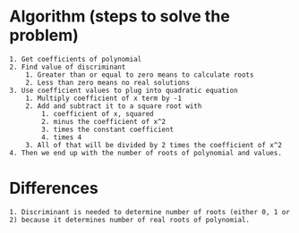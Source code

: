 # Algorithm (steps to solve the problem)

    1. Get coefficients of polynomial 
    2. Find value of discriminant
        1. Greater than or equal to zero means to calculate roots 
        2. Less than zero means no real solutions
    3. Use coefficient values to plug into quadratic equation
        1. Multiply coefficient of x term by -1 
        2. Add and subtract it to a square root with
            1. coefficient of x, squared 
            2. minus the coefficient of x^2 
            3. times the constant coefficient
            4. times 4
        3. All of that will be divided by 2 times the coefficient of x^2
    4. Then we end up with the number of roots of polynomial and values.

# Differences

    1. Discriminant is needed to determine number of roots (either 0, 1 or 2) because it determines number of real roots of polynomial.